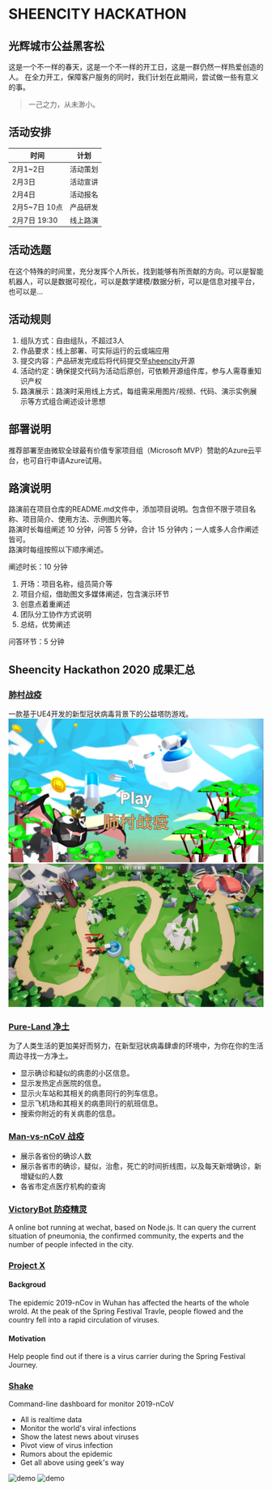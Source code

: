 # SHEENCITY HACKATHON

## 光辉城市公益黑客松
这是一个不一样的春天，这是一个不一样的开工日，这是一群仍然一样热爱创造的人。
在全力开工，保障客户服务的同时，我们计划在此期间，尝试做一些有意义的事。
> 一己之力，从未渺小。

## 活动安排

|时间|计划|
|-|-|
|2月1~2日|活动策划|
|2月3日|活动宣讲|
|2月4日|活动报名|
|2月5~7日 10点|产品研发|
|2月7日 19:30|线上路演|

## 活动选题

在这个特殊的时间里，充分发挥个人所长，找到能够有所贡献的方向。可以是智能机器人，可以是数据可视化，可以是数学建模/数据分析，可以是信息对接平台，也可以是... 

## 活动规则

1. 组队方式：自由组队，不超过3人
2. 作品要求：线上部署、可实际运行的云或端应用
3. 提交内容：产品研发完成后将代码提交至[sheencity](https://github.com/sheencity/)开源
4. 活动约定：确保提交代码为活动后原创，可依赖开源组件库，参与人需尊重知识产权
5. 路演展示：路演时采用线上方式，每组需采用图片/视频、代码、演示实例展示等方式组合阐述设计思想

## 部署说明

推荐部署至由微软全球最有价值专家项目组（Microsoft MVP）赞助的Azure云平台，也可自行申请Azure试用。

## 路演说明

路演前在项目仓库的README.md文件中，添加项目说明。包含但不限于项目名称、项目简介、使用方法、示例图片等。</br>
路演时长每组阐述 10 分钟，问答 5 分钟，合计 15 分钟内；一人或多人合作阐述皆可。</br>
路演时每组按照以下顺序阐述。

阐述时长：10 分钟
1. 开场：项目名称，组员简介等
2. 项目介绍，借助图文多媒体阐述，包含演示环节
3. 创意点着重阐述
4. 团队分工协作方式说明
5. 总结，优势阐述

问答环节：5 分钟

## Sheencity Hackathon 2020 成果汇总

### [肺村战疫](https://github.com/sheencity/nCoVTowerDefense)

一款基于UE4开发的新型冠状病毒背景下的公益塔防游戏。
![image](https://raw.githubusercontent.com/sheencity/nCoVTowerDefense/dev/Picture/Pic01.jpg)
![image](https://raw.githubusercontent.com/sheencity/nCoVTowerDefense/dev/Picture/Pic02.jpg)

### [Pure-Land 净土](https://github.com/sheencity/pure-land)

为了人类生活的更加美好而努力，在新型冠状病毒肆虐的环境中，为你在你的生活周边寻找一方净土。

- 显示确诊和疑似的病患的小区信息。
- 显示发热定点医院的信息。
- 显示火车站和其相关的病患同行的列车信息。
- 显示飞机场和其相关的病患同行的航班信息。
- 搜索你附近的有关病患的信息。

### [Man-vs-nCoV 战疫](https://github.com/sheencity/Man-vs-nCoV)

- 展示各省份的确诊人数
- 展示各省市的确诊，疑似，治愈，死亡的时间折线图，以及每天新增确诊，新增疑似的人数
- 各省市定点医疗机构的查询

### [VictoryBot 防疫精灵](https://github.com/sheencity/victory-bot)

A online bot running at wechat, based on Node.js.
It can query the current situation of pneumonia, the confirmed community, the experts and the number of people infected in the city.

### [Project X](https://github.com/sheencity/project-x)

#### Backgroud
The epidemic 2019-nCov in Wuhan has affected the hearts of the whole wrold. At the peak of the Spring Festival Travle, people flowed and the country fell into a rapid circulation of viruses.

#### Motivation
Help people find out if there is a virus carrier during the Spring Festival Journey.

### [Shake](https://github.com/sheencity/shake)

Command-line dashboard for monitor 2019-nCoV

- All is realtime data
- Monitor the world's viral infections
- Show the latest news about viruses
- Pivot view of virus infection
- Rumors about the epidemic
- Get all above using geek's way

![demo](https://raw.githubusercontent.com/sheencity/shake/master/docs/demo.png)
![demo](https://raw.githubusercontent.com/sheencity/shake/master/docs/demo.gif)
